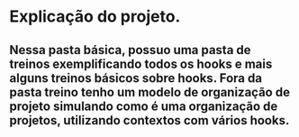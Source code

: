 # Explicação do projeto.
## Nessa pasta básica, possuo uma pasta de treinos exemplificando todos os hooks e mais alguns treinos básicos sobre hooks. Fora da pasta treino tenho um modelo de organização de projeto simulando como é uma organização de projetos, utilizando contextos com vários hooks.
